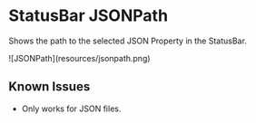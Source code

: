# StatusBar JSONPath

Shows the path to the selected JSON Property in the StatusBar.

\!\[JSONPath\]\(resources/jsonpath.png\)

## Known Issues

* Only works for JSON files.
